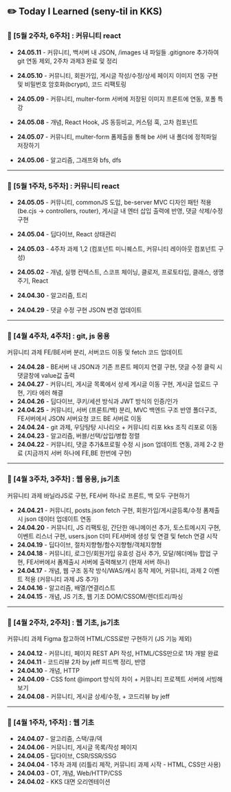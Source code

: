 ## ✏️ Today I Learned (seny-til in KKS)

### 🍓 [5월 2주차, 6주차] : 커뮤니티 react

- **24.05.11** - 커뮤니티, 백서버 내 JSON, /images 내 파일들 .gitignore 추가하여 git 연동 제외, 2주차 과제3 완료 및 정리

- **24.05.10** - 커뮤니티, 회원가입, 게시글 작성/수정/상세 페이지 이미지 연동 구현 및 비밀번호 암호화(bcrypt), 코드 리팩토링

- **24.05.09** - 커뮤니티, multer-form 서버에 저장된 이미지 프론트에 연동, 포폴 특강

- **24.05.08** - 개념, React Hook, JS 동등비교, 커스텀 훅, 고차 컴포넌트

- **24.05.07** - 커뮤니티, multer-form 폼제출을 통해 be 서버 내 폴더에 정적파일 저장하기

- **24.05.06** - 알고리즘, 그래프와 bfs, dfs

---

### 🍓 [5월 1주차, 5주차] : 커뮤니티 react

- **24.05.05** - 커뮤니티, commonJS 도입, be-server MVC 디자인 패턴 적용 (be.cjs → controllers, router), 게시글 내 엔터 삽입 출력에 반영, 댓글 삭제/수정 구현

- **24.05.04** - 딥다이브, React 상태관리

- **24.05.03** - 4주차 과제 1,2 (컴포넌트 미니퀘스트, 커뮤니티 레이아웃 컴포넌트 구성)

- **24.05.02** - 개념, 실행 컨텍스트, 스코프 체이닝, 클로저, 프로토타입, 클래스, 생명주기, React

- **24.04.30** - 알고리즘, 트리

- **24.04.29** - 댓글 수정 구현 JSON 변경 업데이트

---

### 🍓 [4월 4주차, 4주차] : git, js 응용

커뮤니티 과제 FE/BE서버 분리, 서버코드 이동 및 fetch 코드 업데이트

- **24.04.28** - BE서버 내 JSON과 기존 프론트 페이지 연결 구현, 댓글 수정 클릭 시 댓글창에 value값 출력
- **24.04.27** - 커뮤니티, 게시글 목록에서 상세 게시글 이동 구현, 게시글 업로드 구현, 기타 에러 해결
- **24.04.26** - 딥다이브, 쿠키/세션 방식과 JWT 방식의 인증/인가
- **24.04.25** - 커뮤니티, 서버 (프론트/백) 분리, MVC 백엔드 구조 반영 폴더구조, FE서버에서 JSON 서버요청 코드 BE 서버로 이동
- **24.04.24** - git 과제, 우당탕탕 시나리오 + 커뮤니티 리포 kks 조직 리포로 이동
- **24.04.23** - 알고리즘, 버블/선택/삽입/병합 정렬
- **24.04.22** - 커뮤니티, 댓글 추가&프로필 수정 시 json 업데이트 연동, 과제 2-2 완료 (지금까지 서버 하나에 FE,BE 한번에 구현)

---

### 🍓 [4월 3주차, 3주차] : 웹 응용, js기초

커뮤니티 과제 바닐라JS로 구현, FE서버 하나로 프론트, 백 모두 구현하기

- **24.04.21** - 커뮤니티, posts.json fetch 구현, 회원가입/게시글등록/수정 폼제출 시 json 데이터 업데이트 연동
- **24.04.20** - 커뮤니티, JS 리팩토링, 간단한 애니메이션 추가, 토스트메시지 구현, 이벤트 리스너 구현, users.json 더미 FE서버에 생성 및 연결 및 fetch 연결 시작
- **24.04.19** - 딥다이브, 절차지향형/함수지향형/객체지향형
- **24.04.18** - 커뮤니티, 로그인/회원가입 유효성 검사 추가, 모달/헤더메뉴 팝업 구현, FE서버에서 폼제출시 서버에 출력해보기 (현재 서버 하나)
- **24.04.17** - 개념, 웹 구조 동작 방식/WAS/캐시 동작 제어, 커뮤니티, 과제 2 이벤트 적용 (커뮤니티 과제 JS 추가)
- **24.04.16** - 알고리즘, 배열/연결리스트
- **24.04.15** - 개념, JS 기초, 웹 기초 DOM/CSSOM/렌더트리/파싱

---

### 🍓 [4월 2주차, 2주차] : 웹 기초, js기초

커뮤니티 과제 Figma 참고하여 HTML/CSS로만 구현하기 (JS 기능 제외)

- **24.04.12** - 커뮤니티, 페이지 REST API 작성, HTML/CSS만으로 1차 개발 완료
- **24.04.11** - 코드리뷰 2차 by jeff 피드백 정리, 반영
- **24.04.10** - 개념, HTTP
- **24.04.09** - CSS font @import 방식의 차이 + 커뮤니티 프로젝트 서버에 서빙해보기
- **24.04.08** - 커뮤니티, 게시글 상세/수정, + 코드리뷰 by jeff

---

### 🍓 [4월 1주차, 1주차] : 웹 기초

- **24.04.07** - 알고리즘, 스택/큐/덱
- **24.04.06** - 커뮤니티, 게시글 목록/작성 페이지
- **24.04.05** - 딥다이브, CSR/SSR/SSG
- **24.04.04** - 1주차 과제 (리틀리 제작, 커뮤니티 과제 시작 - HTML, CSS만 사용)
- **24.04.03** - OT, 개념, Web/HTTP/CSS
- **24.04.02** - KKS 대면 오리엔테이션
